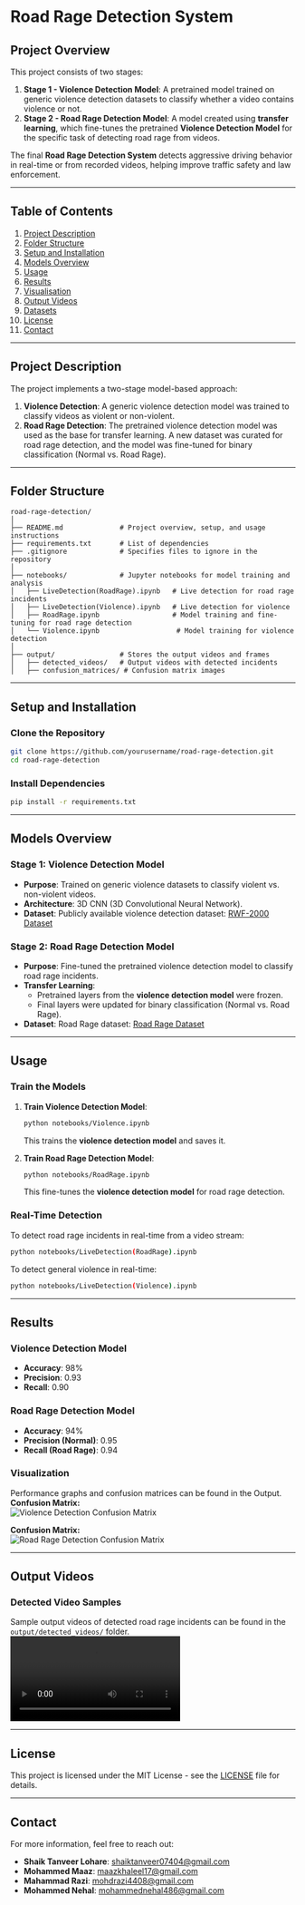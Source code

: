 # **Road Rage Detection System**

## **Project Overview**
This project consists of two stages:  
1. **Stage 1 - Violence Detection Model**: A pretrained model trained on generic violence detection datasets to classify whether a video contains violence or not.  
2. **Stage 2 - Road Rage Detection Model**: A model created using **transfer learning**, which fine-tunes the pretrained **Violence Detection Model** for the specific task of detecting road rage from videos.  

The final **Road Rage Detection System** detects aggressive driving behavior in real-time or from recorded videos, helping improve traffic safety and law enforcement.

---

## **Table of Contents**
1. [Project Description](#project-description)  
2. [Folder Structure](#folder-structure)  
3. [Setup and Installation](#setup-and-installation)  
4. [Models Overview](#models-overview)  
5. [Usage](#usage)  
6. [Results](#results)  
7. [Visualisation](#visualization)
8. [Output Videos](#output-videos)  
9. [Datasets](#datasets)  
10. [License](#license)  
11. [Contact](#contact)

---

## **Project Description**
The project implements a two-stage model-based approach:  
1. **Violence Detection**: A generic violence detection model was trained to classify videos as violent or non-violent.  
2. **Road Rage Detection**: The pretrained violence detection model was used as the base for transfer learning. A new dataset was curated for road rage detection, and the model was fine-tuned for binary classification (Normal vs. Road Rage).  

---

## **Folder Structure**

```
road-rage-detection/
│
├── README.md              # Project overview, setup, and usage instructions
├── requirements.txt       # List of dependencies
├── .gitignore             # Specifies files to ignore in the repository
│
├── notebooks/             # Jupyter notebooks for model training and analysis
│   ├── LiveDetection(RoadRage).ipynb   # Live detection for road rage incidents
│   ├── LiveDetection(Violence).ipynb   # Live detection for violence
│   ├── RoadRage.ipynb                  # Model training and fine-tuning for road rage detection
│   └── Violence.ipynb                   # Model training for violence detection
│
├── output/                # Stores the output videos and frames
│   ├── detected_videos/   # Output videos with detected incidents
│   ├── confusion_matrices/ # Confusion matrix images
```

---

## **Setup and Installation**

### **Clone the Repository**
```bash
git clone https://github.com/yourusername/road-rage-detection.git
cd road-rage-detection
```

### **Install Dependencies**
```bash
pip install -r requirements.txt
```

---

## **Models Overview**

### **Stage 1: Violence Detection Model**
- **Purpose**: Trained on generic violence datasets to classify violent vs. non-violent videos.
- **Architecture**: 3D CNN (3D Convolutional Neural Network).  
- **Dataset**: Publicly available violence detection dataset: [RWF-2000 Dataset](https://www.kaggle.com/datasets/vulamnguyen/rwf2000)  

### **Stage 2: Road Rage Detection Model**
- **Purpose**: Fine-tuned the pretrained violence detection model to classify road rage incidents.  
- **Transfer Learning**:  
  - Pretrained layers from the **violence detection model** were frozen.
  - Final layers were updated for binary classification (Normal vs. Road Rage).  
- **Dataset**: Road Rage dataset: [Road Rage Dataset](https://www.kaggle.com/datasets/shaiktanveer7/road-rage-dataset)  

---

## **Usage**

### **Train the Models**
1. **Train Violence Detection Model**:  
   ```bash
   python notebooks/Violence.ipynb
   ```
   This trains the **violence detection model** and saves it.

2. **Train Road Rage Detection Model**:  
   ```bash
   python notebooks/RoadRage.ipynb
   ```
   This fine-tunes the **violence detection model** for road rage detection.

### **Real-Time Detection**
To detect road rage incidents in real-time from a video stream:
```bash
python notebooks/LiveDetection(RoadRage).ipynb
```
To detect general violence in real-time:
```bash
python notebooks/LiveDetection(Violence).ipynb
```

---

## **Results**

### **Violence Detection Model**
- **Accuracy**: 98%  
- **Precision**: 0.93  
- **Recall**: 0.90  



### **Road Rage Detection Model**
- **Accuracy**: 94%  
- **Precision (Normal)**: 0.95  
- **Recall (Road Rage)**: 0.94  


### **Visualization**
Performance graphs and confusion matrices can be found in the Output.
**Confusion Matrix:**  
![Violence Detection Confusion Matrix](Output/confusion_matrices/violence_confusion_matrix.png)

**Confusion Matrix:**  
![Road Rage Detection Confusion Matrix](Output/confusion_matrices/road_rage_confusion_matrix.png)

---

## **Output Videos**
### **Detected Video Samples**
Sample output videos of detected road rage incidents can be found in the `output/detected_videos/` folder.
![Live Road Rage Detection ](https://private-user-images.githubusercontent.com/127640839/416328025-00d7bcb1-8efe-42b4-b800-c976883a33a8.mp4?jwt=eyJhbGciOiJIUzI1NiIsInR5cCI6IkpXVCJ9.eyJpc3MiOiJnaXRodWIuY29tIiwiYXVkIjoicmF3LmdpdGh1YnVzZXJjb250ZW50LmNvbSIsImtleSI6ImtleTUiLCJleHAiOjE3NDA0MjE2MDMsIm5iZiI6MTc0MDQyMTMwMywicGF0aCI6Ii8xMjc2NDA4MzkvNDE2MzI4MDI1LTAwZDdiY2IxLThlZmUtNDJiNC1iODAwLWM5NzY4ODNhMzNhOC5tcDQ_WC1BbXotQWxnb3JpdGhtPUFXUzQtSE1BQy1TSEEyNTYmWC1BbXotQ3JlZGVudGlhbD1BS0lBVkNPRFlMU0E1M1BRSzRaQSUyRjIwMjUwMjI0JTJGdXMtZWFzdC0xJTJGczMlMkZhd3M0X3JlcXVlc3QmWC1BbXotRGF0ZT0yMDI1MDIyNFQxODIxNDNaJlgtQW16LUV4cGlyZXM9MzAwJlgtQW16LVNpZ25hdHVyZT0wMjMyZWQyZjZjOGExYzBjMGQ3NmVlOTdmNzk4NzVmMjAyYjI3OTA2OWRhNjFhMGM2NmIzZTk3ZjNjNGNmZWZmJlgtQW16LVNpZ25lZEhlYWRlcnM9aG9zdCJ9.F0EmPp72nvCgIo-9DgB3azKKDjdWGCOEW5f01sg539g)

---

## **License**
This project is licensed under the MIT License - see the [LICENSE](LICENSE) file for details.

---

## **Contact**
For more information, feel free to reach out:
- **Shaik Tanveer Lohare**: shaiktanveer07404@gmail.com
- **Mohammed Maaz**: maazkhaleel17@gmail.com
- **Mahammad Razi**: mohdrazi4408@gmail.com
- **Mohammed Nehal**: mohammednehal486@gmail.com

